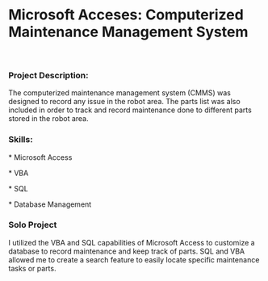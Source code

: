 <h1>Microsoft Acceses: Computerized Maintenance Management System</h1></br>

<h3> Project Description:</h3>
<p>The computerized maintenance management system (CMMS) was designed to record any issue in the robot area. 
  The parts list was also included in order to track and record maintenance done to different parts stored in the robot area.<p>

<h3> Skills:</h3>
<p>* Microsoft Access <p>
<p>* VBA <p>
<p>* SQL <p>
<p>* Database Management<p>

<h3> Solo Project</h3>
<p>I utilized the VBA and SQL capabilities of Microsoft Access to customize a database to record maintenance and keep track of parts. 
  SQL and VBA allowed me to create a search feature to easily locate specific maintenance tasks or parts.<p>

